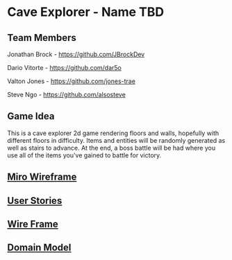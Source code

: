 # Cave Explorer - Name TBD

## Team Members

Jonathan Brock - https://github.com/JBrockDev

Dario Vitorte - https://github.com/dar5o

Valton Jones - https://github.com/jones-trae

Steve Ngo - https://github.com/alsosteve


## Game Idea
This is a cave explorer 2d game rendering floors and walls, hopefully with different floors in difficulty. Items and entities will be randomly generated as well as stairs to advance. At the end, a boss battle will be had where you use all of the items you've gained to battle for victory.

## [Miro Wireframe](https://miro.com/app/board/o9J_lzqo2oA=/)

## [User Stories](https://docs.google.com/document/d/1uSH2SUSozwvltVE28eezp9DjvHI8goBbXFEEcF6qoGo/edit?usp=sharing)

## [Wire Frame](https://miro.com/app/board/o9J_lzqo2oA=/)

## [Domain Model](https://www.figma.com/file/ZcxMd3oJrvUCF9D87ejqwO/Domain-Model?node-id=0%3A1)